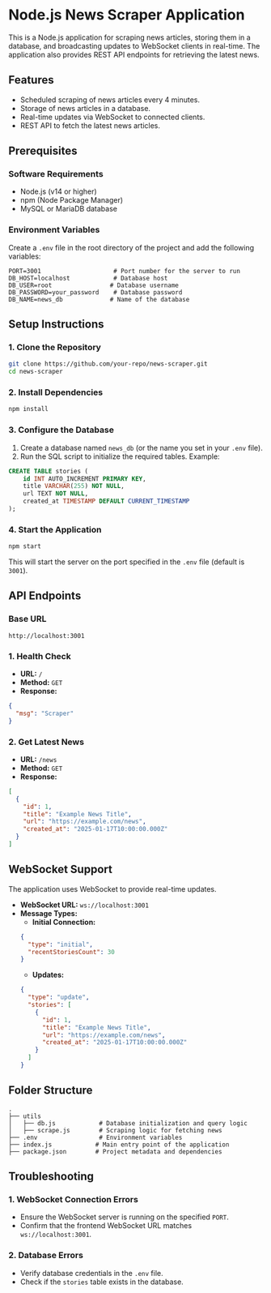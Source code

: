 # Node.js News Scraper Application

This is a Node.js application for scraping news articles, storing them in a database, and broadcasting updates to WebSocket clients in real-time. The application also provides REST API endpoints for retrieving the latest news.

## Features

* Scheduled scraping of news articles every 4 minutes.
* Storage of news articles in a database.
* Real-time updates via WebSocket to connected clients.
* REST API to fetch the latest news articles.

## Prerequisites

### Software Requirements
* Node.js (v14 or higher)
* npm (Node Package Manager)
* MySQL or MariaDB database

### Environment Variables
Create a `.env` file in the root directory of the project and add the following variables:

```
PORT=3001                    # Port number for the server to run
DB_HOST=localhost            # Database host
DB_USER=root                # Database username
DB_PASSWORD=your_password    # Database password
DB_NAME=news_db             # Name of the database
```

## Setup Instructions

### 1. Clone the Repository
```bash
git clone https://github.com/your-repo/news-scraper.git
cd news-scraper
```

### 2. Install Dependencies
```bash
npm install
```

### 3. Configure the Database
1. Create a database named `news_db` (or the name you set in your `.env` file).
2. Run the SQL script to initialize the required tables. Example:

```sql
CREATE TABLE stories (
    id INT AUTO_INCREMENT PRIMARY KEY,
    title VARCHAR(255) NOT NULL,
    url TEXT NOT NULL,
    created_at TIMESTAMP DEFAULT CURRENT_TIMESTAMP
);
```

### 4. Start the Application
```bash
npm start
```

This will start the server on the port specified in the `.env` file (default is `3001`).

## API Endpoints

### Base URL
```
http://localhost:3001
```

### 1. Health Check
* **URL:** `/`
* **Method:** `GET`
* **Response:**
```json
{
  "msg": "Scraper"
}
```

### 2. Get Latest News
* **URL:** `/news`
* **Method:** `GET`
* **Response:**
```json
[
  {
    "id": 1,
    "title": "Example News Title",
    "url": "https://example.com/news",
    "created_at": "2025-01-17T10:00:00.000Z"
  }
]
```

## WebSocket Support

The application uses WebSocket to provide real-time updates.

* **WebSocket URL:** `ws://localhost:3001`
* **Message Types:**
  * **Initial Connection:**
  ```json
  {
    "type": "initial",
    "recentStoriesCount": 30
  }
  ```
  * **Updates:**
  ```json
  {
    "type": "update",
    "stories": [
      {
        "id": 1,
        "title": "Example News Title",
        "url": "https://example.com/news",
        "created_at": "2025-01-17T10:00:00.000Z"
      }
    ]
  }
  ```

## Folder Structure
```
.
├── utils
│   ├── db.js            # Database initialization and query logic
│   ├── scrape.js        # Scraping logic for fetching news
├── .env                 # Environment variables
├── index.js            # Main entry point of the application
├── package.json        # Project metadata and dependencies
```

## Troubleshooting

### 1. WebSocket Connection Errors
* Ensure the WebSocket server is running on the specified `PORT`.
* Confirm that the frontend WebSocket URL matches `ws://localhost:3001`.

### 2. Database Errors
* Verify database credentials in the `.env` file.
* Check if the `stories` table exists in the database.
